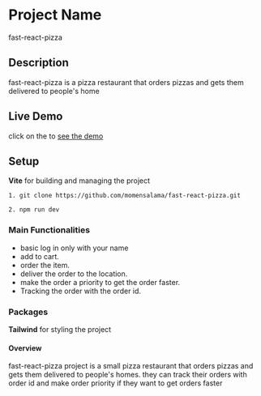 # Project Name
fast-react-pizza
## Description
fast-react-pizza is a pizza restaurant that orders pizzas and gets them delivered to people's home
## Live Demo
click on the to [see the demo](https://fast-pizza-restaurant.netlify.app/)
## Setup
**Vite** for building and managing the project
```
1. git clone https://github.com/momensalama/fast-react-pizza.git
```
```
2. npm run dev
```
### Main Functionalities
* basic log in only with your name
* add to cart.
* order the item.
* deliver the order to the location.
* make the order a priority to get the order faster.
* Tracking the order with the order id.
### Packages
**Tailwind** for styling the project
#### Overview
fast-react-pizza project is a small pizza restaurant that orders pizzas and gets them delivered to people's homes.
they can track their orders with order id and make order priority if they want to get orders faster
